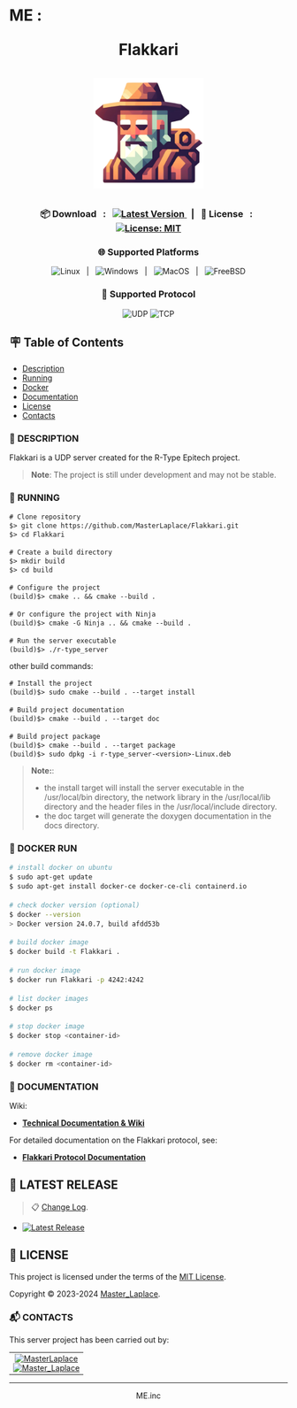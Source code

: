 # ME : <p align="center">Flakkari<br><br><img src="docs/Images/Flakkari.png" alt="Flakkari logo" style="height: 200px"></p>

<p align="center">
    <h3 align="center">📦 Download &#xa0; : &#xa0;
    <a href="https://github.com/MasterLaplace/Flakkari/releases/latest/">
        <img src="https://img.shields.io/github/v/release/MasterLaplace/Flakkari.svg?label=Latest%20Version&style=for-the-badge" alt="Latest Version">
    </a>&#xa0; | &#xa0;
    📜 License &#xa0; : &#xa0;
    <a href="https://github.com/MasterLaplace/Flakkari/blob/main/LICENSE">
        <img src="https://img.shields.io/badge/License-MIT-brightgreen.svg?style=for-the-badge" alt="License: MIT">
    </a>
    </h3>
</p>
<h3 align="center">🌐 Supported Platforms</h3>
<p align="center">
    <img src="https://img.shields.io/badge/Linux-blue?style=for-the-badge" alt="Linux"> &#xa0; | &#xa0;
    <img src="https://img.shields.io/badge/Windows-blue?style=for-the-badge" alt="Windows"> &#xa0; | &#xa0;
    <img src="https://img.shields.io/badge/MacOS-blue?style=for-the-badge" alt="MacOS"> &#xa0; | &#xa0;
    <img src="https://img.shields.io/badge/FreeBSD-blue?style=for-the-badge" alt="FreeBSD">
</p>
<h3 align="center">📡 Supported Protocol</h3>
<p align="center">
    <img src="https://img.shields.io/badge/UDP-blue?style=for-the-badge" alt="UDP">
    <img src="https://img.shields.io/badge/TCP-blue?style=for-the-badge" alt="TCP">
</p>


## :placard: Table of Contents
- [Description](#description)
- [Running](#running)
- [Docker](#docker)
- [Documentation](#documentation)
- [License](#license)
- [Contacts](#contacts)


<div id='description'/>

### :pencil: **DESCRIPTION**

Flakkari is a UDP server created for the R-Type Epitech project.<br>

> **Note**:
> The project is still under development and may not be stable.


<div id='running'/>

### :truck: **RUNNING**

```shell
# Clone repository
$> git clone https://github.com/MasterLaplace/Flakkari.git
$> cd Flakkari

# Create a build directory
$> mkdir build
$> cd build

# Configure the project
(build)$> cmake .. && cmake --build .

# Or configure the project with Ninja
(build)$> cmake -G Ninja .. && cmake --build .

# Run the server executable
(build)$> ./r-type_server
```

other build commands:
```shell
# Install the project
(build)$> sudo cmake --build . --target install

# Build project documentation
(build)$> cmake --build . --target doc

# Build project package
(build)$> cmake --build . --target package
(build)$> sudo dpkg -i r-type_server-<version>-Linux.deb
```

> **Note:**:
> - the install target will install the server executable in the /usr/local/bin directory,
>   the network library in the /usr/local/lib directory and
>   the header files in the /usr/local/include directory.
> - the doc target will generate the doxygen documentation in the docs directory.


<div id='docker'/>

### :whale: **DOCKER RUN**

```bash
# install docker on ubuntu
$ sudo apt-get update
$ sudo apt-get install docker-ce docker-ce-cli containerd.io

# check docker version (optional)
$ docker --version
> Docker version 24.0.7, build afdd53b

# build docker image
$ docker build -t Flakkari .

# run docker image
$ docker run Flakkari -p 4242:4242

# list docker images
$ docker ps

# stop docker image
$ docker stop <container-id>

# remove docker image
$ docker rm <container-id>
```


<div id='documentation'/>

### :wrench: **DOCUMENTATION**

Wiki:
- [**Technical Documentation & Wiki**](https://MasterLaplace.github.io/Flakkari/)

For detailed documentation on the Flakkari protocol, see:
- [**Flakkari Protocol Documentation**](docs/RFC.txt)


## :rocket: LATEST RELEASE

> :clipboard: [Change Log](CHANGELOG.md).

- [![Latest Release](https://img.shields.io/github/v/release/MasterLaplace/Flakkari.svg?label=version)](https://github.com/MasterLaplace/Flakkari/releases/latest/)


<div id='license'/>

## :scroll: **LICENSE**

This project is licensed under the terms of the [MIT License](./LICENSE).

Copyright © 2023-2024 [Master_Laplace](https://github.com/MasterLaplace).


<div id='contacts'/>

### :mailbox_with_mail: **CONTACTS**

This server project has been carried out by:

<table align="center">
    <tbody>
        <tr>
            <td align="center"><a href="https://github.com/MasterLaplace/"><img src="https://avatars.githubusercontent.com/MasterLaplace?v=4?s=100" width="100px;" alt="MasterLaplace"/><br/><a href="https://github.com/MasterLaplace/"><img src="https://img.shields.io/github/followers/MasterLaplace?label=Master_Laplace&style=social" alt="Master_Laplace"/></a></td>
        </tr>
    </tbody>
</table>

---
<p align="center">ME.inc</p>
